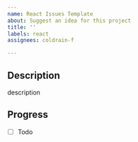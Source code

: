 ```yaml
---
name: React Issues Template
about: Suggest an idea for this project
title: ''
labels: react
assignees: coldrain-f

---
```


## Description

description

## Progress

- [ ] Todo
